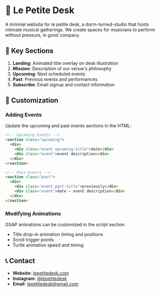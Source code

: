 # 🎵 Le Petite Desk

A minimal website for le petite desk, a dorm-turned-studio that hosts intimate musical gatherings. We create spaces for musicians to perform without pressure, in good company.

## 🎯 Key Sections

1. **Landing**: Animated title overlay on desk illustration
2. **Mission**: Description of our venue's philosophy
3. **Upcoming**: Next scheduled events
4. **Past**: Previous events and performances
5. **Subscribe**: Email signup and contact information

## 🎨 Customization

### Adding Events

Update the upcoming and past events sections in the HTML:

```html
<!-- Upcoming Events -->
<section class="upcoming">
  <div>
    <div class="event upcoming-title">date</div>
    <div class="event">event description</div>
  </div>
</section>

<!-- Past Events -->
<section class="past">
  <div>
    <div class="event past-title">previously</div>
    <div class="event">date — event description</div>
  </div>
</section>
```

### Modifying Animations

GSAP animations can be customized in the script section:
- Title drop-in animation timing and positions
- Scroll trigger points
- Turtle animation speed and timing

## 📞 Contact

- **Website**: [lepetitedesk.com](https://lepetitedesk.com)
- **Instagram**: [@lepetitedesk](https://www.instagram.com/lepetitedesk/)
- **Email**: [lepetitedesk@gmail.com](mailto:lepetitedesk@gmail.com)
